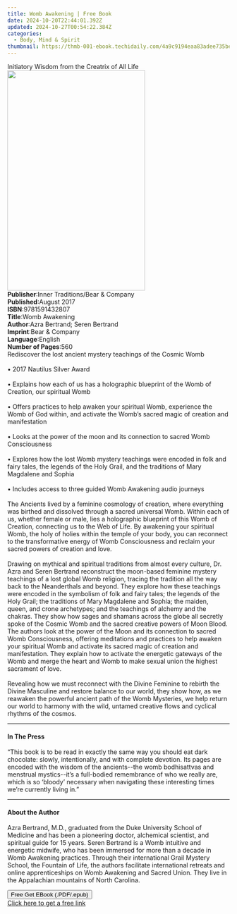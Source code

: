 ```yaml
---
title: Womb Awakening | Free Book
date: 2024-10-20T22:44:01.392Z
updated: 2024-10-27T00:54:22.384Z
categories:
  - Body, Mind & Spirit
thumbnail: https://thmb-001-ebook.techidaily.com/4a9c9194eaa83adee735bebcd2d96da865834c23d01d107b0e0a2403080b9b7c.jpg
---
```

<main id="book-container">
  <div class="flex flex-col">
    <div class="book-brief flex-1 py-6 px-4 sm:p-6 md:py-10 md:px-8">
      <!-- brief-->
      <div class="book-brief-main">
        Initiatory Wisdom from the Creatrix of All Life
      </div>
    </div>
    <div
      class="book-meta-info flex-1 grid gap-4 col-start-1 col-end-3 row-start-1 sm:mb-6 sm:grid-cols-4 lg:gap-6 lg:col-start-2 lg:row-end-6 lg:row-span-6 lg:mb-0"
    >
      <div
        class="book-meta-info-left place-content-center mt-4 p-4 text-sm leading-6 col-start-2 col-span-2 dark:text-slate-400"
      >
        <img
          class="w-full h-500 object-cover rounded-lg sm:h-255 sm:col-span-2 lg:col-span-full"
          src="https://img-001-ebook.techidaily.com/737569272012d17e80b5c7ca69d11b40c9aedd90995aec2619f6a2296ceaedd0.jpg"
          alt=""
          width="312"
          height="500"
        />
      </div>
      <div
        class="book-meta-info-right mt-2 col-start-1 row-start-2 col-span-3 self-center"
      >
        <!-- meta data  -->
        <div class="flex flex-col px-4 md:px-8">
          <div class="flex-1">
            <strong>Publisher</strong>:<span class="px-2"
              >Inner Traditions/Bear &amp; Company</span
            >
          </div>
          <div class="flex-1">
            <strong>Published</strong>:<span class="px-2">August 2017</span>
          </div>
          <div class="flex-1">
            <strong>ISBN</strong>:<span class="px-2">9781591432807</span>
          </div>
          <div class="flex-1">
            <strong>Title</strong>:<span class="px-2">Womb Awakening</span>
          </div>
          <div class="flex-1">
            <strong>Author</strong>:<span class="px-2"
              >Azra Bertrand; Seren Bertrand</span
            >
          </div>
          <div class="flex-1">
            <strong>Imprint</strong>:<span class="px-2"
              >Bear &amp; Company</span
            >
          </div>
          <div class="flex-1">
            <strong>Language</strong>:<span class="px-2">English</span>
          </div>
          <div class="flex-1">
            <strong>Number of Pages</strong>:<span class="px-2">560</span>
          </div>
        </div>
      </div>
    </div>
    <div class="book-description flex-1 py-6 px-4 sm:p-6 md:py-10 md:px-8">
      <div class="book-description-main">
        <div accordion-content="" id="description">
          Rediscover the lost ancient mystery teachings of the Cosmic Womb
          <br /><br />• 2017 Nautilus Silver Award<br /><br />• Explains how
          each of us has a holographic blueprint of the Womb of Creation, our
          spiritual Womb<br /><br />• Offers practices to help awaken your
          spiritual Womb, experience the Womb of God within, and activate the
          Womb’s sacred magic of creation and manifestation<br /><br />• Looks
          at the power of the moon and its connection to sacred Womb
          Consciousness<br /><br />• Explores how the lost Womb mystery
          teachings were encoded in folk and fairy tales, the legends of the
          Holy Grail, and the traditions of Mary Magdalene and Sophia<br /><br />•
          Includes access to three guided Womb Awakening audio journeys<br /><br />The
          Ancients lived by a feminine cosmology of creation, where everything
          was birthed and dissolved through a sacred universal Womb. Within each
          of us, whether female or male, lies a holographic blueprint of this
          Womb of Creation, connecting us to the Web of Life. By awakening your
          spiritual Womb, the holy of holies within the temple of your body, you
          can reconnect to the transformative energy of Womb Consciousness and
          reclaim your sacred powers of creation and love.<br /><br />Drawing on
          mythical and spiritual traditions from almost every culture, Dr. Azra
          and Seren Bertrand reconstruct the moon-based feminine mystery
          teachings of a lost global Womb religion, tracing the tradition all
          the way back to the Neanderthals and beyond. They explore how these
          teachings were encoded in the symbolism of folk and fairy tales; the
          legends of the Holy Grail; the traditions of Mary Magdalene and
          Sophia; the maiden, queen, and crone archetypes; and the teachings of
          alchemy and the chakras. They show how sages and shamans across the
          globe all secretly spoke of the Cosmic Womb and the sacred creative
          powers of Moon Blood. The authors look at the power of the Moon and
          its connection to sacred Womb Consciousness, offering meditations and
          practices to help awaken your spiritual Womb and activate its sacred
          magic of creation and manifestation. They explain how to activate the
          energetic gateways of the Womb and merge the heart and Womb to make
          sexual union the highest sacrament of love. <br /><br />Revealing how
          we must reconnect with the Divine Feminine to rebirth the Divine
          Masculine and restore balance to our world, they show how, as we
          reawaken the powerful ancient path of the Womb Mysteries, we help
          return our world to harmony with the wild, untamed creative flows and
          cyclical rhythms of the cosmos.
        </div>
        <div class="accordion-fader"></div>
      </div>
    </div>
    <div class="book-excerpts flex-1 py-6 px-4 sm:p-6 md:py-10 md:px-8">
      <!-- excerpts-->
      <div class="book-excerpts-main">
        <hr />
        <h4 class="placeholder placeholder-heading">
          <span>In The Press</span>
        </h4>
        <p>
          “This book is to be read in exactly the same way you should eat dark
          chocolate: slowly, intentionally, and with complete devotion. Its
          pages are encoded with the wisdom of the ancients--the womb
          bodhisattvas and menstrual mystics--it’s a full-bodied remembrance of
          who we really are, which is so ‘bloody’ necessary when navigating
          these interesting times we’re currently living in.”
        </p>
      </div>
    </div>
    <div class="book-about-author flex-1 py-6 px-4 sm:p-6 md:py-10 md:px-8">
      <!-- about author-->
      <div class="book-main-author-main">
        <hr />
        <h4 class="placeholder placeholder-heading">
          <span>About the Author</span>
        </h4>
        <p>
          Azra Bertrand, M.D., graduated from the Duke University School of
          Medicine and has been a pioneering doctor, alchemical scientist, and
          spiritual guide for 15 years. Seren Bertrand is a Womb intuitive and
          energetic midwife, who has been immersed for more than a decade in
          Womb Awakening practices. Through their international Grail Mystery
          School, the Fountain of Life, the authors facilitate international
          retreats and online apprenticeships on Womb Awakening and Sacred
          Union. They live in the Appalachian mountains of North Carolina.
        </p>
      </div>
    </div>
    <div class="book-free-get flex-1 py-6 px-4 sm:p-6 md:py-10 md:px-8">
      <button
        id="btn-free-get"
        class="bg-blue-500 hover:bg-blue-700 text-white font-bold py-2 px-4 rounded"
      >
        Free Get EBook (.PDF/.epub)
      </button>
      <div id="countdown-display" class="px-2 text-lg mt-2"></div>
      <a
        id="free-link"
        class="hidden bg-blue-500 hover:bg-blue-700 text-white font-bold py-2 px-4 rounded"
        href="https://www.ebooks.com/en-us/book/95782447/womb-awakening/azra-bertrand/"
        target="_blank"
        >Click here to get a free link</a
      >
    </div>
    <script>
      let countdownTime = 0;
      let countdownInterval = null;
      document
        .getElementById('btn-free-get')
        .addEventListener('click', startCountdown);
      function startCountdown() {
        countdownTime = new Date().getTime() + 60000 * 3;
        countdownInterval = setInterval(updateCountdown, 1000);
        document.getElementById('btn-free-get').disabled = true;
        document
          .getElementById('btn-free-get')
          .classList.add('bg-gray-500', 'cursor-not-allowed');
      }
      function updateCountdown() {
        let currentTime = new Date().getTime();
        let timeLeft = countdownTime - currentTime;
        let secondsLeft = Math.floor(timeLeft / 1000);
        document.getElementById('countdown-display').innerHTML =
          `Remaining time: ${secondsLeft} seconds.`;
        if (secondsLeft <= 0) {
          clearInterval(countdownInterval);
          document.getElementById('btn-free-get').classList.add('hidden');
          document.getElementById('free-link').classList.remove('hidden');
          document.getElementById('countdown-display').innerHTML = '';
        }
      }
    </script>
  </div>
</main>

<ins class="adsbygoogle"
      style="display:block"
      data-ad-client="ca-pub-7571918770474297"
      data-ad-slot="8358498916"
      data-ad-format="auto"
      data-full-width-responsive="true"></ins>
    